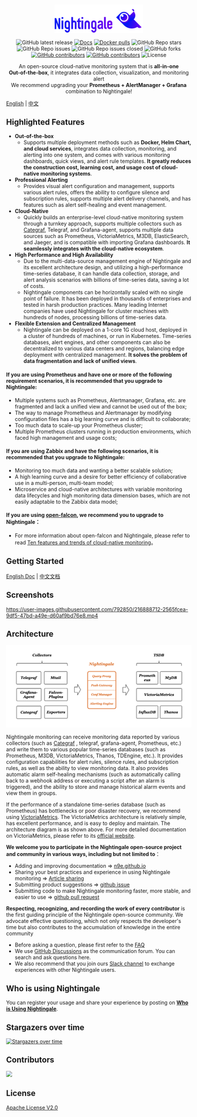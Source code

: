 <p align="center">
  <a href="https://github.com/ccfos/nightingale">
    <img src="doc/img/nightingale_logo_h.png" alt="nightingale - cloud native monitoring" width="240" /></a>
</p>

<p align="center">
<img alt="GitHub latest release" src="https://img.shields.io/github/v/release/ccfos/nightingale"/>
<a href="https://n9e.github.io">
  <img alt="Docs" src="https://img.shields.io/badge/docs-get%20started-brightgreen"/></a>
<a href="https://hub.docker.com/u/flashcatcloud">
  <img alt="Docker pulls" src="https://img.shields.io/docker/pulls/flashcatcloud/nightingale"/></a>
<img alt="GitHub Repo stars" src="https://img.shields.io/github/stars/ccfos/nightingale">
<img alt="GitHub Repo issues" src="https://img.shields.io/github/issues/ccfos/nightingale">
<img alt="GitHub Repo issues closed" src="https://img.shields.io/github/issues-closed/ccfos/nightingale">
<img alt="GitHub forks" src="https://img.shields.io/github/forks/ccfos/nightingale">
<a href="https://github.com/ccfos/nightingale/graphs/contributors">
  <img alt="GitHub contributors" src="https://img.shields.io/github/contributors-anon/ccfos/nightingale"/></a>
<a href="https://n9e-talk.slack.com/">
  <img alt="GitHub contributors" src="https://img.shields.io/badge/join%20slack-%23n9e-brightgreen.svg"/></a>
<img alt="License" src="https://img.shields.io/badge/license-Apache--2.0-blue"/>
</p>
<p align="center">
  An open-source cloud-native monitoring system that is <b>all-in-one</b> <br/>
  <b>Out-of-the-box</b>, it integrates data collection, visualization, and monitoring alert <br/>
  We recommend upgrading your <b>Prometheus + AlertManager + Grafana</b> combination to Nightingale!
</p>

[English](./README.md) | [中文](./README_ZH.md)


## Highlighted Features

- **Out-of-the-box**
  - Supports multiple deployment methods such as **Docker, Helm Chart, and cloud services**, integrates data collection, monitoring, and alerting into one system, and comes with various monitoring dashboards, quick views, and alert rule templates. **It greatly reduces the construction cost, learning cost, and usage cost of cloud-native monitoring systems**.
- **Professional Alerting**
  - Provides visual alert configuration and management, supports various alert rules, offers the ability to configure silence and subscription rules, supports multiple alert delivery channels, and has features such as alert self-healing and event management.
- **Cloud-Native**
  - Quickly builds an enterprise-level cloud-native monitoring system through a turnkey approach, supports multiple collectors such as [Categraf](https://github.com/flashcatcloud/categraf), Telegraf, and Grafana-agent, supports multiple data sources such as Prometheus, VictoriaMetrics, M3DB, ElasticSearch, and Jaeger, and is compatible with importing Grafana dashboards. **It seamlessly integrates with the cloud-native ecosystem**.
- **High Performance and High Availability**
  - Due to the multi-data-source management engine of Nightingale and its excellent architecture design, and utilizing a high-performance time-series database, it can handle data collection, storage, and alert analysis scenarios with billions of time-series data, saving a lot of costs.
  - Nightingale components can be horizontally scaled with no single point of failure. It has been deployed in thousands of enterprises and tested in harsh production practices. Many leading Internet companies have used Nightingale for cluster machines with hundreds of nodes, processing billions of time-series data.
- **Flexible Extension and Centralized Management**
  - Nightingale can be deployed on a 1-core 1G cloud host, deployed in a cluster of hundreds of machines, or run in Kubernetes. Time-series databases, alert engines, and other components can also be decentralized to various data centers and regions, balancing edge deployment with centralized management. **It solves the problem of data fragmentation and lack of unified views**.


#### If you are using Prometheus and have one or more of the following requirement scenarios, it is recommended that you upgrade to Nightingale:

- Multiple systems such as Prometheus, Alertmanager, Grafana, etc. are fragmented and lack a unified view and cannot be used out of the box;
- The way to manage Prometheus and Alertmanager by modifying configuration files has a big learning curve and is difficult to collaborate;
- Too much data to scale-up your Prometheus cluster;
- Multiple Prometheus clusters running in production environments, which faced high management and usage costs;

#### If you are using Zabbix and have the following scenarios, it is recommended that you upgrade to Nightingale:

- Monitoring too much data and wanting a better scalable solution;
- A high learning curve and a desire for better efficiency of collaborative use in a multi-person, multi-team model;
- Microservice and cloud-native architectures with variable monitoring data lifecycles and high monitoring data dimension bases, which are not easily adaptable to the Zabbix data model;


#### If you are using [open-falcon](https://github.com/open-falcon/falcon-plus), we recommend you to upgrade to Nightingale：
- For more information about open-falcon and Nightingale, please refer to read [Ten features and trends of cloud-native monitoring](https://mp.weixin.qq.com/s?__biz=MzkzNjI5OTM5Nw==&mid=2247483738&idx=1&sn=e8bdbb974a2cd003c1abcc2b5405dd18&chksm=c2a19fb0f5d616a63185cd79277a79a6b80118ef2185890d0683d2bb20451bd9303c78d083c5#rd)。

## Getting Started

[English Doc](https://n9e.github.io/) |  [中文文档](http://n9e.flashcat.cloud/)

## Screenshots

https://user-images.githubusercontent.com/792850/216888712-2565fcea-9df5-47bd-a49e-d60af9bd76e8.mp4

## Architecture

<img src="doc/img/arch-product.png" width="600">

Nightingale monitoring can receive monitoring data reported by various collectors (such as [Categraf](https://github.com/flashcatcloud/categraf) , telegraf, grafana-agent, Prometheus, etc.) and write them to various popular time-series databases (such as Prometheus, M3DB, VictoriaMetrics, Thanos, TDEngine, etc.). It provides configuration capabilities for alert rules, silence rules, and subscription rules, as well as the ability to view monitoring data. It also provides automatic alarm self-healing mechanisms (such as automatically calling back to a webhook address or executing a script after an alarm is triggered), and the ability to store and manage historical alarm events and view them in groups.

If the performance of a standalone time-series database (such as Prometheus) has bottlenecks or poor disaster recovery, we recommend using [VictoriaMetrics](https://github.com/VictoriaMetrics/VictoriaMetrics). The VictoriaMetrics architecture is relatively simple, has excellent performance, and is easy to deploy and maintain. The architecture diagram is as shown above. For more detailed documentation on VictoriaMetrics, please refer to its [official website](https://victoriametrics.com/).

**We welcome you to participate in the Nightingale open-source project and community in various ways, including but not limited to**：
- Adding and improving documentation => [n9e.github.io](https://n9e.github.io/)
- Sharing your best practices and experience in using Nightingale monitoring => [Article sharing]((https://n9e.github.io/docs/prologue/share/))
- Submitting product suggestions => [github issue](https://github.com/ccfos/nightingale/issues/new?assignees=&labels=kind%2Ffeature&template=enhancement.md)
- Submitting code to make Nightingale monitoring faster, more stable, and easier to use => [github pull request](https://github.com/didi/nightingale/pulls)


**Respecting, recognizing, and recording the work of every contributor** is the first guiding principle of the Nightingale open-source community. We advocate effective questioning, which not only respects the developer's time but also contributes to the accumulation of knowledge in the entire community
- Before asking a question, please first refer to the [FAQ](https://www.gitlink.org.cn/ccfos/nightingale/wiki/faq) 
- We use [GitHub Discussions](https://github.com/ccfos/nightingale/discussions) as the communication forum. You can search and ask questions here.
- We also recommend that you join ours [Slack channel](https://n9e-talk.slack.com/) to exchange experiences with other Nightingale users.


## Who is using Nightingale
You can register your usage and share your experience by posting on **[Who is Using Nightingale](https://github.com/ccfos/nightingale/issues/897)**.

## Stargazers over time
[![Stargazers over time](https://starchart.cc/ccfos/nightingale.svg)](https://starchart.cc/ccfos/nightingale)

## Contributors
<a href="https://github.com/ccfos/nightingale/graphs/contributors">
  <img src="https://contrib.rocks/image?repo=ccfos/nightingale" />
</a>

## License
[Apache License V2.0](https://github.com/didi/nightingale/blob/main/LICENSE)